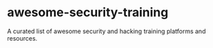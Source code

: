 # awesome-security-training
A curated list of awesome security and hacking training platforms and resources. 
